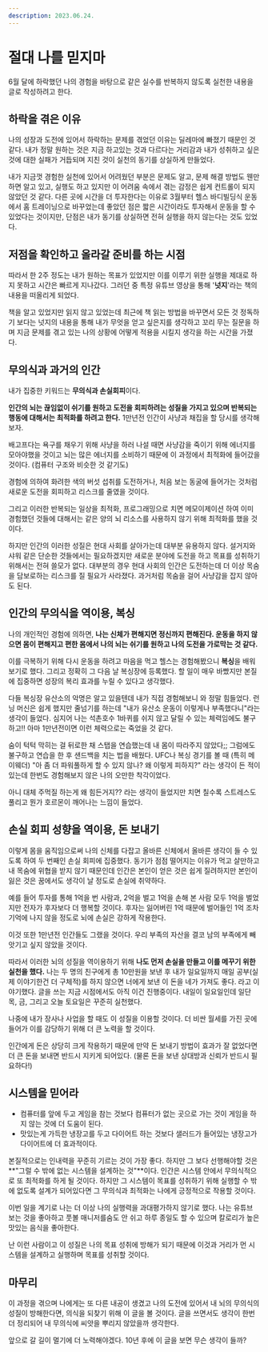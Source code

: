 ```yaml
---
description: 2023.06.24.
---
```


# 절대 나를 믿지마

6월 달에 하락했던 나의 경험을 바탕으로 같은 실수를 반복하지 않도록 실천한 내용을 글로 작성하려고 한다.



## 하락을 겪은 이유

나의 성장과 도전에 있어서 하락하는 문제를 겪었던 이유는 딜레마에 빠졌기 때문인 것 같다. 내가 정말 원하는 것은 지금 하고있는 것과 다르다는 거리감과 내가 성취하고 싶은 것에 대한 실패가 거듭되며 지친 것이 실천의 동기를 상실하게 만들었다.

내가 지금껏 경험한 실천에 있어서 어려웠던 부분은 문제도 알고, 문제 해결 방법도 웬만하면 알고 있고, 실행도 하고 있지만 이 어려움 속에서 겪는 감정은 쉽게 컨트롤이 되지 않았던 것 같다. 다른 곳에 시간을 더 투자한다는 이유로 3월부터 헬스 바디빌딩식 운동에서 홈 트레이닝으로 바꾸었는데 좋았던 점은 짧은 시간이라도 투자해서 운동을 할 수 있었다는 것이지만, 단점은 내가 동기를 상실하면 전혀 실행을 하지 않는다는 것도 있었다.



## 저점을 확인하고 올라갈 준비를 하는 시점

따라서 한 2주 정도는 내가 원하는 목표가 있었지만 이를 이루기 위한 실행을 제대로 하지 못하고 시간은 빠르게 지나갔다. 그러던 중 특정 유튜브 영상을 통해 '**넛지**'라는 책의 내용을 떠올리게 되었다.

책을 알고 있었지만 읽지 않고 있었는데 최근에 책 읽는 방법을 바꾸면서 모든 것 정독하기 보다는 넛지의 내용을 통해 내가 무엇을 얻고 싶은지를 생각하고 꼬리 무는 질문을 하며 지금 문제를 겪고 있는 나의 상황에 어떻게 적용을 시킬지 생각을 하는 시간을 가졌다.



## 무의식과 과거의 인간

내가 집중한 키워드는 **무의식과 손실회피**이다.

**인간의 뇌는 끊임없이 쉬기를 원하고 도전을 회피하려는 성질을 가지고 있으며 반복되는 행동에 대해서는 최적화를 하려고 한다.** 1만년전 인간이 사냥과 채집을 할 당시를 생각해보자.

배고프다는 욕구를 채우기 위해 사냥을 하러 나설 때면 사냥감을 죽이기 위해 에너지를 모아야했을 것이고 뇌는 많은 에너지를 소비하기 때문에 이 과정에서 최적화에 들어갔을 것이다. (컴퓨터 구조와 비슷한 것 같기도)

경험에 의하여 화려한 색의 버섯 섭취를 도전하거나, 처음 보는 동굴에 들어가는 것처럼 새로운 도전을 회피하고 리스크를 줄였을 것이다.

그리고 이러한 반복되는 일상을 최적화, 프로그래밍으로 치면 메모이제이션 하여 이미 경험했던 것들에 대해서는 같은 양의 뇌 리소스를 사용하지 않기 위해 최적화를 했을 것이다.

하지만 인간의 이러한 성질은 현대 사회를 살아가는데 대부분 유용하지 않다. 설거지와 샤워 같은 단순한 것들에서는 필요하겠지만 새로운 분야에 도전을 하고 목표를 성취하기 위해서는 전혀 쓸모가 없다. 대부분의 경우 현대 사회의 인간은 도전하는데 더 이상 목숨을 담보로하는 리스크를 질 필요가 사라졌다. 과거처럼 목숨을 걸어 사냥감을 잡지 않아도 된다.



## 인간의 무의식을 역이용, 복싱

나의 개인적인 경험에 의하면, **나는 신체가 편해지면 정신까지 편해진다. 운동을 하지 않으면 몸이 편해지고 편한 몸에서 나의 뇌는 쉬기를 원하고 나의 도전을 가로막는 것 같다.**

이를 극복하기 위해 다시 운동을 하려고 마음을 먹고 헬스는 경험해봤으니 **복싱**을 배워보기로 했다. 그리고 정확히 그 다음 날 복싱장에 등록했다. 할 일이 매우 바빴지만 본질에 집중하면 성장의 복리 효과를 누릴 수 있다고 생각했다.

다들 복싱장 유산소의 악명은 알고 있을텐데 내가 직접 경험해보니 와 정말 힘들었다. 런닝 머신은 쉽게 했지만 줄넘기를 하는데 "내가 유산소 운동이 이렇게나 부족했다니"라는 생각이 들었다. 심지어 나는 석촌호수 1바퀴를 쉬지 않고 달릴 수 있는 체력임에도 불구하고!! 아마 1만년전이면 이런 체력으로는 죽었을 것 같다.

숨이 턱턱 막히는 걸 뒤로한 채 스탭을 연습했는데 내 몸이 따라주지 않았다;; 그럼에도 불구하고 연습을 한 후 샌드백을 치는 법을 배웠다. UFC나 복싱 경기를 볼 때 (특히 메이웨더) "아 좀 더 파워풀하게 할 수 있지 않나? 왜 이렇게 피하지?" 라는 생각이 든 적이 있는데 한번도 경험해보지 않은 나의 오만한 착각이었다.

아니 대체 주먹질 하는게 왜 힘든거지?? 라는 생각이 들었지만 치면 칠수록 스트레스도 풀리고 뭔가 호르몬이 깨어나는 느낌이 들었다.



## 손실 회피 성향을 역이용, 돈 보내기

이렇게 몸을 움직임으로써 나의 신체를 다잡고 올바른 신체에서 올바른 생각이 들 수 있도록 하여 두 번째인 손실 회피에 집중했다. 동기가 점점 떨어지는 이유가 먹고 살만하고 내 목숨에 위협을 받지 않기 때문인데 인간은 본인이 얻은 것은 쉽게 질려하지만 본인이 잃은 것은 꿈에서도 생각이 날 정도로 손실에 취약하다.

예를 들어 투자를 통해 1억을 번 사람과, 2억을 벌고 1억을 손해 본 사람 모두 1억을 벌었지만 전자가 후자보다 더 행복할 것이다. 후자는 잃어버린 1억 때문에 벌어들인 1억 조차 기억에 나지 않을 정도로 뇌에 손실은 강하게 작용한다.

이것 또한 1만년전 인간들도 그랬을 것이다. 우리 부족의 자산을 결코 남의 부족에게 빼앗기고 싶지 않았을 것이다.



따라서 이러한 뇌의 성질을 역이용하기 위해 **나도 먼저 손실을 만들고 이를 메꾸기 위한 실천을 했다.** 나는 두 명의 친구에게 총 10만원을 보낸 후 내가 일요일까지 매일 공부(실제 이야기한건 더 구체적)를 하지 않으면 너에게 보낸 이 돈을 네가 가져도 좋다. 라고 이야기했다. 글을 쓰는 지금 시점에서도 아직 이건 진행중이다. 내일이 일요일인데 일단 목, 금, 그리고 오늘 토요일은 꾸준히 실천했다.

나중에 내가 장사나 사업을 할 때도 이 성질을 이용할 것이다. 더 비싼 월세를 가진 곳에 들어가 이를 감당하기 위해 더 큰 노력을 할 것이다.

인간에게 돈은 상당히 크게 작용하기 때문에 만약 돈 보내기 방법이 효과가 잘 없었다면 더 큰 돈을 보내면 반드시 지키게 되어있다. (물론 돈을 보낸 상대방과 신뢰가 반드시 필요하다!)



## 시스템을 믿어라

* 컴퓨터를 앞에 두고 게임을 참는 것보다 컴퓨터가 없는 곳으로 가는 것이 게임을 하지 않는 것에 더 도움이 된다.
* 맛있는게 가득한 냉장고를 두고 다이어트 하는 것보다 샐러드가 들어있는 냉장고가 다이어트에 더 효과적이다.

본질적으로는 인내력을 꾸준히 기르는 것이 가장 좋다. 하지만 그 보다 선행해야할 것은 **"그럴 수 밖에 없는 시스템을 설계하는 것"**이다. 인간은 시스템 안에서 무의식적으로 또 최적화를 하게 될 것이다. 하지만 그 시스템이 목표를 성취하기 위해 실행할 수 밖에 없도록 설계가 되어있다면 그 무의식과 최적화는 나에게 긍정적으로 작용할 것이다.

이번 일을 계기로 나는 더 이상 나의 실행력을 과대평가하지 않기로 했다. 나는 유튜브 보는 것을 좋아하고 풋볼 매니저를숨도 안 쉬고 하루 종일도 할 수 있으며 칼로리가 높은 맛있는 음식을 좋아한다.

난 이런 사람이고 이 성질은 나의 목표 성취에 방해가 되기 때문에 이것과 거리가 먼 시스템을 설계하고 실행하며 목표를 성취할 것이다.



## 마무리

이 과정을 겪으며 나에게는 또 다른 내공이 생겼고 나의 도전에 있어서 내 뇌의 무의식의 성질이 방해한다면, 의식을 되찾기 위해 이 글을 볼 것이다. 글을 쓰면서도 생각이 한번 더 정리되어 내 무의식에 씨앗을 뿌리지 않았을까 생각한다.

앞으로 갈 길이 멀기에 더 노력해야겠다. 10년 후에 이 글을 보면 무슨 생각이 들까?



